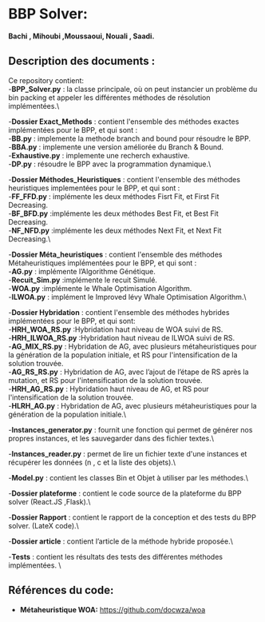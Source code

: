 # BBP Solver:
**Bachi , Mihoubi ,Moussaoui, Nouali , Saadi.**

## Description des documents : 
Ce repository contient:\
-**BPP_Solver.py**    : la classe principale, où on peut instancier un problème du bin packing et appeler les différentes méthodes de résolution implémentées.\
 
-**Dossier Exact_Methods**  : contient l'ensemble des méthodes exactes implémentées pour le BPP, et qui sont :\
    \-**BB.py**  : implemente la methode branch and bound pour résoudre le BPP.\
    \-**BBA.py** : implemente une version améliorée du Branch & Bound.\
    \-**Exhaustive.py**  : implemente une recherch exhaustive.\
    \-**DP.py**  : résoudre le BPP avec la programmation dynamique.\
    
-**Dossier Méthodes_Heuristiques**  : contient l'ensemble des méthodes heuristiques implementées pour le BPP, et qui sont :\
    -**FF_FFD.py**  : implémente les deux méthodes Fisrt Fit, et First Fit Decreasing.\
    -**BF_BFD.py**  :implémente les deux méthodes Best Fit, et Best Fit Decreasing.\
    -**NF_NFD.py**  :implémente les deux méthodes Next Fit, et Next Fit Decreasing.\
     
-**Dossier Méta_heuristiques**  : contient l'ensemble des méthodes Métaheuristiques implémentées pour le BPP, et qui sont :\
    -**AG.py**  : implémente l’Algorithme Génétique.\
    -**Recuit_Sim.py**  :implémente le recuit Simulé.\
    -**WOA.py** :implémente le Whale Optimisation Algorithm.\
    -**ILWOA.py**   : implément le Improved lévy Whale Optimisation Algorithm.\
     
-**Dossier Hybridation**    : contient l'ensemble des méthodes hybrides implémentées pour le BPP, et qui sont:\
    -**HRH_WOA_RS.py**  :Hybridation haut niveau de WOA suivi de RS.\
    -**HRH_ILWOA_RS.py**    :Hybridation haut niveau de ILWOA suivi de RS.\
    -**AG_MIX_RS.py**   : Hybridation de AG, avec plusieurs métaheuristiques pour la génération de la population initiale, et RS pour l'intensification de la solution trouvée.\
    -**AG_RS_RS.py**    : Hybridation de AG, avec l’ajout de l’étape de RS après la mutation, et RS pour l'intensification de la solution trouvée.\
    -**HRH_AG_RS.py**   : Hybridation haut niveau de AG, et RS pour l'intensification de la solution trouvée.\
    -**HLRH_AG.py** : Hybridation de AG,  avec plusieurs métaheuristiques pour la génération de la population initiale.\
    
-**Instances_generator.py** : fournit une fonction qui permet de générer nos propres instances, et les sauvegarder dans des fichier textes.\
 
-**Instances_reader.py**    : permet de lire un fichier texte d'une instances et récupérer les données (n , c et la liste des objets).\
 
-**Model.py**   : contient les classes Bin et Objet à utiliser par les méthodes.\
 
-**Dossier plateforme** : contient le code source de la plateforme du BPP solver (React.JS ,Flask).\
 
-**Dossier Rapport**    : contient le rapport de la conception et des tests du BPP solver. (LateX code).\
 
-**Dossier article**    : contient l’article de la méthode hybride proposée.\
 
-**Tests**  : contient les résultats des tests des différentes méthodes implémentées. \
 
 
 ## Références du code:
- **Métaheuristique WOA:** https://github.com/docwza/woa
